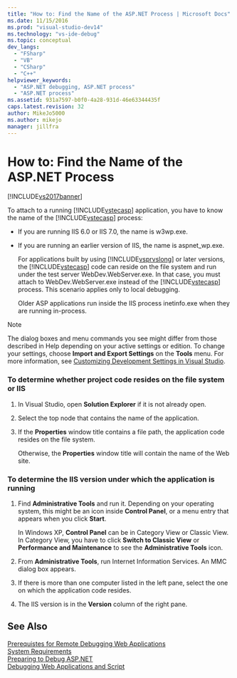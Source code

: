 ```yaml
---
title: "How to: Find the Name of the ASP.NET Process | Microsoft Docs"
ms.date: 11/15/2016
ms.prod: "visual-studio-dev14"
ms.technology: "vs-ide-debug"
ms.topic: conceptual
dev_langs: 
  - "FSharp"
  - "VB"
  - "CSharp"
  - "C++"
helpviewer_keywords: 
  - "ASP.NET debugging, ASP.NET process"
  - "ASP.NET process"
ms.assetid: 931a7597-b0f0-4a28-931d-46e63344435f
caps.latest.revision: 32
author: MikeJo5000
ms.author: mikejo
manager: jillfra
---
```

# How to: Find the Name of the ASP.NET Process
[!INCLUDE[vs2017banner](../includes/vs2017banner.md)]

To attach to a running [!INCLUDE[vstecasp](../includes/vstecasp-md.md)] application, you have to know the name of the [!INCLUDE[vstecasp](../includes/vstecasp-md.md)] process:  
  
- If you are running IIS 6.0 or IIS 7.0, the name is w3wp.exe.  
  
- If you are running an earlier version of IIS, the name is aspnet_wp.exe.  
  
  For applications built by using [!INCLUDE[vsprvslong](../includes/vsprvslong-md.md)] or later versions, the [!INCLUDE[vstecasp](../includes/vstecasp-md.md)] code can reside on the file system and run under the test server WebDev.WebServer.exe. In that case, you must attach to WebDev.WebServer.exe instead of the [!INCLUDE[vstecasp](../includes/vstecasp-md.md)] process. This scenario applies only to local debugging.  
  
  Older ASP applications run inside the IIS process inetinfo.exe when they are running in-process.  
  
> [!NOTE]
> The dialog boxes and menu commands you see might differ from those described in Help depending on your active settings or edition. To change your settings, choose **Import and Export Settings** on the **Tools** menu. For more information, see [Customizing Development Settings in Visual Studio](http://msdn.microsoft.com/22c4debb-4e31-47a8-8f19-16f328d7dcd3).  
  
### To determine whether project code resides on the file system or IIS  
  
1. In Visual Studio, open **Solution Explorer** if it is not already open.  
  
2. Select the top node that contains the name of the application.  
  
3. If the **Properties** window title contains a file path, the application code resides on the file system.  
  
     Otherwise, the **Properties** window title will contain the name of the Web site.  
  
### To determine the IIS version under which the application is running  
  
1. Find **Administrative Tools** and run it. Depending on your operating system, this might be an icon inside **Control Panel**, or a menu entry that appears when you click **Start**.  
  
     In Windows XP, **Control Panel** can be in Category View or Classic View. In Category View, you have to click **Switch to Classic View** or **Performance and Maintenance** to see the **Administrative Tools** icon.  
  
2. From **Administrative Tools**, run Internet Information Services. An MMC dialog box appears.  
  
3. If there is more than one computer listed in the left pane, select the one on which the application code resides.  
  
4. The IIS version is in the **Version** column of the right pane.  
  
## See Also  
 [Prerequistes for Remote Debugging Web Applications](../debugger/prerequistes-for-remote-debugging-web-applications.md)   
 [System Requirements](../debugger/aspnet-debugging-system-requirements.md)   
 [Preparing to Debug ASP.NET](../debugger/preparing-to-debug-aspnet.md)   
 [Debugging Web Applications and Script](../debugger/debugging-web-applications-and-script.md)
